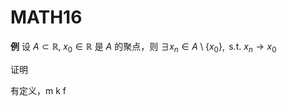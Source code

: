# MATH16

**例** 设 $A\subset \mathbb{R}, \; x_{0}\in \mathbb{R}$ 是 $A$ 的聚点，则 $\exists x_{n}\in A\setminus \{ x_{0} \},\text{ s.t. } x_{n}\to x_{0}$

证明

有定义，m k f